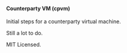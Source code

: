 #### Counterparty VM (cpvm)

Initial steps for a counterparty virtual machine.

Still a lot to do.

MIT Licensed.
